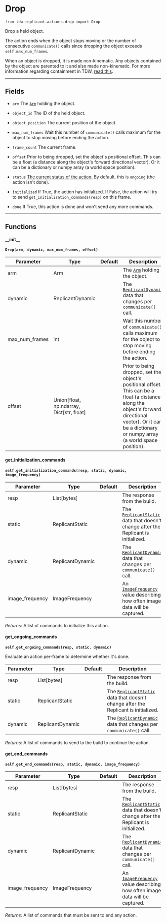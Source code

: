 # Drop

`from tdw.replicant.actions.drop import Drop`

Drop a held object.

The action ends when the object stops moving or the number of consecutive `communicate()` calls since dropping the object exceeds `self.max_num_frames`.

When an object is dropped, it is made non-kinematic. Any objects contained by the object are parented to it and also made non-kinematic. For more information regarding containment in TDW, [read this](../../../lessons/semantic_states/containment.md).

***

## Fields

- `arm` The [`Arm`](../arm.md) holding the object.

- `object_id` The ID of the held object.

- `object_position` The current position of the object.

- `max_num_frames` Wait this number of `communicate()` calls maximum for the object to stop moving before ending the action.

- `frame_count` The current frame.

- `offset` Prior to being dropped, set the object's positional offset. This can be a float (a distance along the object's forward directional vector). Or it can be a dictionary or numpy array (a world space position).

- `status` [The current status of the action.](../action_status.md) By default, this is `ongoing` (the action isn't done).

- `initialized` If True, the action has initialized. If False, the action will try to send `get_initialization_commands(resp)` on this frame.

- `done` If True, this action is done and won't send any more commands.

***

## Functions

#### \_\_init\_\_

**`Drop(arm, dynamic, max_num_frames, offset)`**

| Parameter | Type | Default | Description |
| --- | --- | --- | --- |
| arm |  Arm |  | The [`Arm`](../arm.md) holding the object. |
| dynamic |  ReplicantDynamic |  | The [`ReplicantDynamic`](../replicant_dynamic.md) data that changes per `communicate()` call. |
| max_num_frames |  int |  | Wait this number of `communicate()` calls maximum for the object to stop moving before ending the action. |
| offset |  Union[float, np.ndarray, Dict[str, float] |  | Prior to being dropped, set the object's positional offset. This can be a float (a distance along the object's forward directional vector). Or it can be a dictionary or numpy array (a world space position). |

#### get_initialization_commands

**`self.get_initialization_commands(resp, static, dynamic, image_frequency)`**


| Parameter | Type | Default | Description |
| --- | --- | --- | --- |
| resp |  List[bytes] |  | The response from the build. |
| static |  ReplicantStatic |  | The [`ReplicantStatic`](../replicant_static.md) data that doesn't change after the Replicant is initialized. |
| dynamic |  ReplicantDynamic |  | The [`ReplicantDynamic`](../replicant_dynamic.md) data that changes per `communicate()` call. |
| image_frequency |  ImageFrequency |  | An [`ImageFrequency`](../image_frequency.md) value describing how often image data will be captured. |

_Returns:_  A list of commands to initialize this action.

#### get_ongoing_commands

**`self.get_ongoing_commands(resp, static, dynamic)`**

Evaluate an action per-frame to determine whether it's done.


| Parameter | Type | Default | Description |
| --- | --- | --- | --- |
| resp |  List[bytes] |  | The response from the build. |
| static |  ReplicantStatic |  | The [`ReplicantStatic`](../replicant_static.md) data that doesn't change after the Replicant is initialized. |
| dynamic |  ReplicantDynamic |  | The [`ReplicantDynamic`](../replicant_dynamic.md) data that changes per `communicate()` call. |

_Returns:_  A list of commands to send to the build to continue the action.

#### get_end_commands

**`self.get_end_commands(resp, static, dynamic, image_frequency)`**


| Parameter | Type | Default | Description |
| --- | --- | --- | --- |
| resp |  List[bytes] |  | The response from the build. |
| static |  ReplicantStatic |  | The [`ReplicantStatic`](../replicant_static.md) data that doesn't change after the Replicant is initialized. |
| dynamic |  ReplicantDynamic |  | The [`ReplicantDynamic`](../replicant_dynamic.md) data that changes per `communicate()` call. |
| image_frequency |  ImageFrequency |  | An [`ImageFrequency`](../image_frequency.md) value describing how often image data will be captured. |

_Returns:_  A list of commands that must be sent to end any action.
